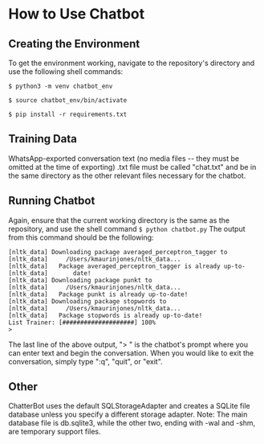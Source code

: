 # How to Use Chatbot

## Creating the Environment

To get the environment working, navigate to the repository's directory and use the following shell commands:

`$ python3 -m venv chatbot_env`

`$ source chatbot_env/bin/activate`

`$ pip install -r requirements.txt`

## Training Data

WhatsApp-exported conversation text (no media files -- they must be omitted at the time of exporting) .txt file must be called "chat.txt" and be in the same directory as the other relevant files necessary for the chatbot.

## Running Chatbot

Again, ensure that the current working directory is the same as the repository, and use the shell command `$ python chatbot.py` The output from this command should be the following:

```
[nltk_data] Downloading package averaged_perceptron_tagger to
[nltk_data]     /Users/kmaurinjones/nltk_data...
[nltk_data]   Package averaged_perceptron_tagger is already up-to-
[nltk_data]       date!
[nltk_data] Downloading package punkt to
[nltk_data]     /Users/kmaurinjones/nltk_data...
[nltk_data]   Package punkt is already up-to-date!
[nltk_data] Downloading package stopwords to
[nltk_data]     /Users/kmaurinjones/nltk_data...
[nltk_data]   Package stopwords is already up-to-date!
List Trainer: [####################] 100%
> 
```
The last line of the above output, "> " is the chatbot's prompt where you can enter text and begin the conversation. When you would like to exit the conversation, simply type ":q", "quit", or "exit".

## Other

ChatterBot uses the default SQLStorageAdapter and creates a SQLite file database unless you specify a different storage adapter. Note: The main database file is db.sqlite3, while the other two, ending with -wal and -shm, are temporary support files.